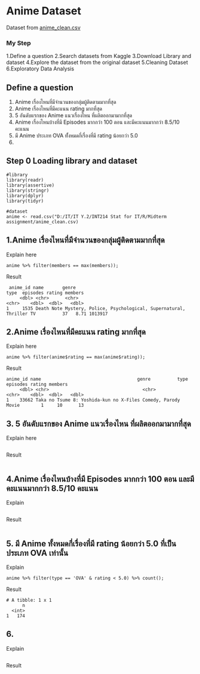 # Anime Dataset

Dataset from [anime_clean.csv](./anime_clean.csv)


### My Step
1.Define a question
2.Search datasets from Kaggle
3.Download Library and dataset
4.Explore the dataset from the original dataset
5.Cleaning Dataset
6.Exploratory Data Analysis

## Define a question

1. Anime เรื่องไหนที่มีจำนวนของกลุ่มผู้ติดตามมากที่สุด
2. Anime เรื่องไหนที่มีคะแนน rating มากที่สุด
3. 5 อันดับแรกของ Anime แนวเรื่องไหน ที่ผลิตออกมามากที่สุด
4. Anime เรื่องไหนบ้างที่มี Episodes มากกว่า 100 ตอน และมีคะแนนมากกว่า 8.5/10 คะแนน
5. มี Anime ประเภท OVA ทั้่งหมดกี่เรื่องที่มี rating น้อยกว่า 5.0 
6.  


## Step 0 Loading library and dataset

```
#library
library(readr)
library(assertive)
library(stringr)
library(dplyr)
library(tidyr)

#dataset
anime <- read.csv("D:/IT/IT Y.2/INT214 Stat for IT/R/Midterm assignment/anime_clean.csv)
```

## 1.Anime เรื่องไหนที่มีจำนวนของกลุ่มผู้ติดตามมากที่สุด

Explain here

```
anime %>% filter(members == max(members));
```

Result

```
 anime_id name       genre                                                  type  episodes rating members
     <dbl> <chr>      <chr>                                                  <chr>    <dbl>  <dbl>   <dbl>
1     1535 Death Note Mystery, Police, Psychological, Supernatural, Thriller TV          37   8.71 1013917
```


## 2.Anime เรื่องไหนที่มีคะแนน rating มากที่สุด

Explain here
```
anime %>% filter(anime$rating == max(anime$rating));
```
Result
```
anime_id name                                    genre          type  episodes rating members
     <dbl> <chr>                                   <chr>          <chr>    <dbl>  <dbl>   <dbl>
1    33662 Taka no Tsume 8: Yoshida-kun no X-Files Comedy, Parody Movie        1     10      13
```


## 3. 5 อันดับแรกของ Anime แนวเรื่องไหน ที่ผลิตออกมามากที่สุด

Explain here
```

```
Result
```

```

## 4.Anime เรื่องไหนบ้างที่มี Episodes มากกว่า 100 ตอน และมีคะแนนมากกว่า 8.5/10 คะแนน
Explain
```

```
Result
```

```

## 5. มี Anime ทั้งหมดกี่เรื่องที่มี rating น้อยกว่า 5.0 ที่เป็นประเภท OVA เท่านั้น
Explain
```
anime %>% filter(type == 'OVA' & rating < 5.0) %>% count();
```
Result
```
# A tibble: 1 x 1
      n
  <int>
1   174
```

## 6.
Explain
```

```
Result
```

```


